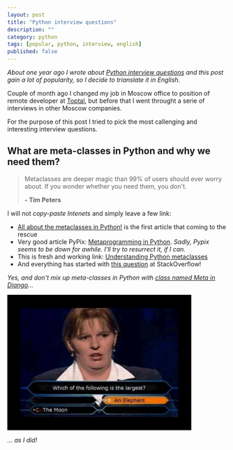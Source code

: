 ```yaml
---
layout: post
title: "Python interview questions"
description: ""
category: python
tags: [popular, python, interview, english]
published: false
---
```



*About one year ago I wrote about [Python interview questions](http://amezhenin.ru/python/interview-questions.html) and this post gain a lot of popularity, so I decide to trianslate it in English.*

Couple of month ago I changed my job in Moscow office to position of remote developer at [Toptal](https://www.toptal.com/#book-just-qualified-software-engineers), but before that I went throught a serie of interviews in other Moscow companies.

For the purpose of this post I tried to pick the most callenging and interesting interview questions. 

## What are meta-classes in Python and why we need them?

>Metaclasses are deeper magic than 99% of users should ever worry about. If you wonder whether you need them, you don't.
>
>**- Tim Peters**

I will not *copy-paste Intenets* and simply leave a few link:

* [All about the metaclasses in Python!](http://freepythontips.wordpress.com/2013/09/20/all-about-the-metaclasses-in-python/) is the first article that coming to the rescue 
* Very good article PyPix: [Metaprogramming in Python](http://pypix.com/python/metaprogramming-python/). *Sadly, Pypix seems to be down for awhile. I'll try to resurrect it, if I can.*
* This is fresh and working link: [Understanding Python metaclasses](http://blog.ionelmc.ro/2015/02/09/understanding-python-metaclasses/)
* And everything has started with [this question](http://stackoverflow.com/questions/100003/what-is-a-metaclass-in-python) at StackOverflow!

*Yes, and don't mix up meta-classes in Python with [class named Meta in Django](https://docs.djangoproject.com/en/dev/topics/db/models/#meta-options)...*

<img  src="/images/facepalm-pics-11.jpg" style="border:30px solid black; height: 250px;" align='center'/>

*... as I did!*
